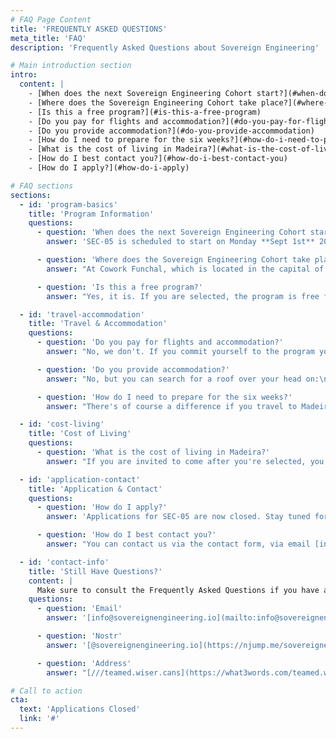 ```yaml
---
# FAQ Page Content
title: 'FREQUENTLY ASKED QUESTIONS'
meta_title: 'FAQ'
description: 'Frequently Asked Questions about Sovereign Engineering'

# Main introduction section
intro:
  content: |
    - [When does the next Sovereign Engineering Cohort start?](#when-does-the-next-sovereign-engineering-cohort-start)
    - [Where does the Sovereign Engineering Cohort take place?](#where-does-the-sovereign-engineering-cohort-take-place)
    - [Is this a free program?](#is-this-a-free-program)
    - [Do you pay for flights and accommodation?](#do-you-pay-for-flights-and-accommodation)
    - [Do you provide accommodation?](#do-you-provide-accommodation)
    - [How do I need to prepare for the six weeks?](#how-do-i-need-to-prepare-for-the-six-weeks)
    - [What is the cost of living in Madeira?](#what-is-the-cost-of-living-in-madeira)
    - [How do I best contact you?](#how-do-i-best-contact-you)
    - [How do I apply?](#how-do-i-apply)

# FAQ sections
sections:
  - id: 'program-basics'
    title: 'Program Information'
    questions:
      - question: 'When does the next Sovereign Engineering Cohort start?'
        answer: 'SEC-05 is scheduled to start on Monday **Sept 1st** 2025 at 9am. Applications for this cohort are now closed.'

      - question: 'Where does the Sovereign Engineering Cohort take place?'
        answer: "At Cowork Funchal, which is located in the capital of Madeira, an island in the Atlantic Ocean and part of Portugal.\n\nAddress: Rua das Mercês 41, 9000-224 Funchal, Portugal\n\nLocation Pin: [///teamed.wiser.cans](https://what3words.com/teamed.wiser.cans)"

      - question: 'Is this a free program?'
        answer: "Yes, it is. If you are selected, the program is free for you. We'll take care of the shared coworking space and make sure you feel at home. This location will be our homebase until the final Demo Day.\n\nThat said, we are not going to work 24/7. Grant yourself some time off after our working sessions to relax and enjoy the island.\n\n**Note:** Applications for SEC-05 are now closed."

  - id: 'travel-accommodation'
    title: 'Travel & Accommodation'
    questions:
      - question: 'Do you pay for flights and accommodation?'
        answer: "No, we don't. If you commit yourself to the program you have to organize your flights and accommodation yourself. If you, for any reason, are not able to do this, please send us a message via the contact form."

      - question: 'Do you provide accommodation?'
        answer: "No, but you can search for a roof over your head on:\n\n* [Nomadlist - Madeira](https://nomadlist.com/madeira)\n* [An Island Apart](https://www.anislandapart.com)\n* [Booking.com](https://www.booking.com)\n* [Airbnb](https://www.airbnb.com)\n\nThere's also [madeirafriends.org](https://madeirafriends.org) which is a community that can help with many things."

      - question: 'How do I need to prepare for the six weeks?'
        answer: "There's of course a difference if you travel to Madeira on your own, or with a family. Besides this, your preparations should be approached like a longer than normal working holiday of six weeks. So, pack enough clothes and hardware that you'll be needing for living out of your suitcase for a while.\n\nIf you have special needs, please send us a message through the contact form and we'll see how we can help you settle in."

  - id: 'cost-living'
    title: 'Cost of Living'
    questions:
      - question: 'What is the cost of living in Madeira?'
        answer: "If you are invited to come after you're selected, you need to take care of a personal budget for 6 weeks, including flight tickets, rent for accommodation, spending money for daily expenses such as breakfast, lunch and dinner. Pocket money for the weekend outings is also not a bad idea, since you'll be able to explore beautiful Madeira once you're there.\n\nA so-called ballpark figure is hard to calculate in general, as Madeira might be cheaper for participants who come from the US or north-west Europe. If you come from southern Europe or Asia or the Americas it might be more expensive. Besides this it also depends on your personal preferences for accommodation, etc.\n\nBe sure to check out:\n\n* [Nomadlist - Cost of Living in Madeira](https://nomadlist.com/madeira)\n* [Numbeo - Cost of Living in Funchal](https://www.numbeo.com/cost-of-living/in/Funchal)\n\n**Note:** Applications for SEC-05 are now closed."

  - id: 'application-contact'
    title: 'Application & Contact'
    questions:
      - question: 'How do I apply?'
        answer: 'Applications for SEC-05 are now closed. Stay tuned for future opportunities to join our community of builders.'

      - question: 'How do I best contact you?'
        answer: "You can contact us via the contact form, via email [info@sovereignengineering.io](mailto:info@sovereignengineering.io), or via [nostr](https://njump.me/sovereignengineering.io). We'll do our best to get back to you as soon as possible."

  - id: 'contact-info'
    title: 'Still Have Questions?'
    content: |
      Make sure to consult the Frequently Asked Questions if you have any questions. If the FAQ doesn't answer your question, please reach out to us using the contact information below.
    questions:
      - question: 'Email'
        answer: '[info@sovereignengineering.io](mailto:info@sovereignengineering.io)'

      - question: 'Nostr'
        answer: '[@sovereignengineering.io](https://njump.me/sovereignengineering.io)'

      - question: 'Address'
        answer: "[///teamed.wiser.cans](https://what3words.com/teamed.wiser.cans)\n\nSovereign Engineering Shipyard\n\nRua das Mercês 41 · Funchal, Funchal · 9000-224 Madeira · Portugal"

# Call to action
cta:
  text: 'Applications Closed'
  link: '#'
---
```

